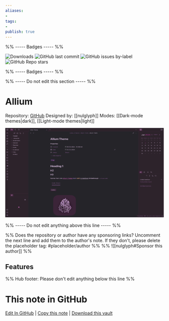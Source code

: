 ```yaml
---
aliases:
- 
tags: 
- 
publish: true
---
```


%% ----- Badges ----- %%

![Downloads](https://img.shields.io/badge/downloads-290-573E7A?style=for-the-badge&logo=)
![GitHub last commit](https://img.shields.io/github/last-commit/nulglyph/Allium?color=573E7A&label=last%20update&logo=github&style=for-the-badge)
![GitHub issues by-label](https://img.shields.io/github/issues/nulglyph/Allium/help%20wanted?color=573E7A&logo=github&style=for-the-badge) 
![GitHub Repo stars](https://img.shields.io/github/stars/nulglyph/Allium?color=573E7A&logo=github&style=for-the-badge)

%% ----- Badges ----- %%

%% ----- Do not edit this section ----- %%

# Allium

Repository: [GitHub](https://github.com/nulglyph/Allium)
Designed by: [[nulglyph]]
Modes: [[Dark-mode themes|dark]], [[Light-mode themes|light]]



![screenshot](https://github.com/nulglyph/Allium/raw/HEAD/AlliumScreenshot.png)

%% ----- Do not edit anything above this line ----- %% 

%% Does the repository or author have any sponsoring links? Uncomment the next line and add them to the author's note. If they don't, please delete the placeholder tag: #placeholder/author %%
%% ![[nulglyph#Sponsor this author]] %%


## Features



%% Hub footer: Please don't edit anything below this line %%

# This note in GitHub

<span class="git-footer">[Edit In GitHub](https://github.dev/obsidian-community/obsidian-hub/blob/main/02%20-%20Community%20Expansions/02.05%20All%20Community%20Expansions/Themes/Allium.md "git-hub-edit-note") | [Copy this note](https://raw.githubusercontent.com/obsidian-community/obsidian-hub/main/02%20-%20Community%20Expansions/02.05%20All%20Community%20Expansions/Themes/Allium.md "git-hub-copy-note") | [Download this vault](https://github.com/obsidian-community/obsidian-hub/archive/refs/heads/main.zip "git-hub-download-vault") </span>
